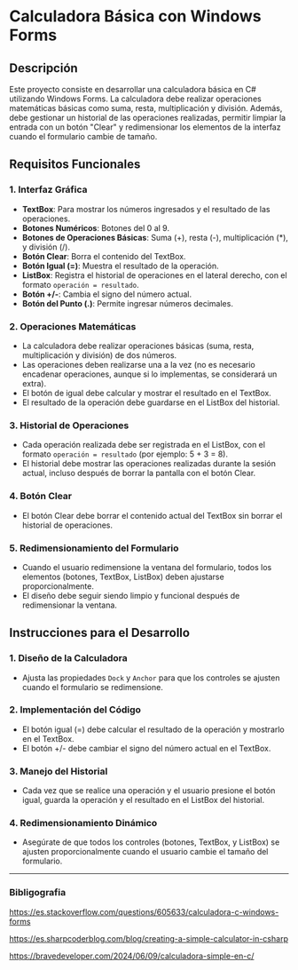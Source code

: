 # Calculadora Básica con Windows Forms

## Descripción

Este proyecto consiste en desarrollar una calculadora básica en C# utilizando Windows Forms. La calculadora debe realizar operaciones matemáticas básicas como suma, resta, multiplicación y división. Además, debe gestionar un historial de las operaciones realizadas, permitir limpiar la entrada con un botón "Clear" y redimensionar los elementos de la interfaz cuando el formulario cambie de tamaño.

## Requisitos Funcionales

### 1. Interfaz Gráfica
- **TextBox**: Para mostrar los números ingresados y el resultado de las operaciones.
- **Botones Numéricos**: Botones del 0 al 9.
- **Botones de Operaciones Básicas**: Suma (+), resta (-), multiplicación (*), y división (/).
- **Botón Clear**: Borra el contenido del TextBox.
- **Botón Igual (=)**: Muestra el resultado de la operación.
- **ListBox**: Registra el historial de operaciones en el lateral derecho, con el formato `operación = resultado`.
- **Botón +/-**: Cambia el signo del número actual.
- **Botón del Punto (.)**: Permite ingresar números decimales.

### 2. Operaciones Matemáticas
- La calculadora debe realizar operaciones básicas (suma, resta, multiplicación y división) de dos números.
- Las operaciones deben realizarse una a la vez (no es necesario encadenar operaciones, aunque si lo implementas, se considerará un extra).
- El botón de igual debe calcular y mostrar el resultado en el TextBox.
- El resultado de la operación debe guardarse en el ListBox del historial.

### 3. Historial de Operaciones
- Cada operación realizada debe ser registrada en el ListBox, con el formato `operación = resultado` (por ejemplo: 5 + 3 = 8).
- El historial debe mostrar las operaciones realizadas durante la sesión actual, incluso después de borrar la pantalla con el botón Clear.

### 4. Botón Clear
- El botón Clear debe borrar el contenido actual del TextBox sin borrar el historial de operaciones.

### 5. Redimensionamiento del Formulario
- Cuando el usuario redimensione la ventana del formulario, todos los elementos (botones, TextBox, ListBox) deben ajustarse proporcionalmente.
- El diseño debe seguir siendo limpio y funcional después de redimensionar la ventana.

## Instrucciones para el Desarrollo

### 1. Diseño de la Calculadora
- Ajusta las propiedades `Dock` y `Anchor` para que los controles se ajusten cuando el formulario se redimensione.

### 2. Implementación del Código
- El botón igual (=) debe calcular el resultado de la operación y mostrarlo en el TextBox.
- El botón +/- debe cambiar el signo del número actual en el TextBox.

### 3. Manejo del Historial
- Cada vez que se realice una operación y el usuario presione el botón igual, guarda la operación y el resultado en el ListBox del historial.

### 4. Redimensionamiento Dinámico
- Asegúrate de que todos los controles (botones, TextBox, y ListBox) se ajusten proporcionalmente cuando el usuario cambie el tamaño del formulario.

---
### Bibligografia 

https://es.stackoverflow.com/questions/605633/calculadora-c-windows-forms

https://es.sharpcoderblog.com/blog/creating-a-simple-calculator-in-csharp

https://bravedeveloper.com/2024/06/09/calculadora-simple-en-c/

